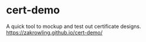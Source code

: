 # cert-demo
A quick tool to mockup and test out certificate designs.
https://zakrowling.github.io/cert-demo/
